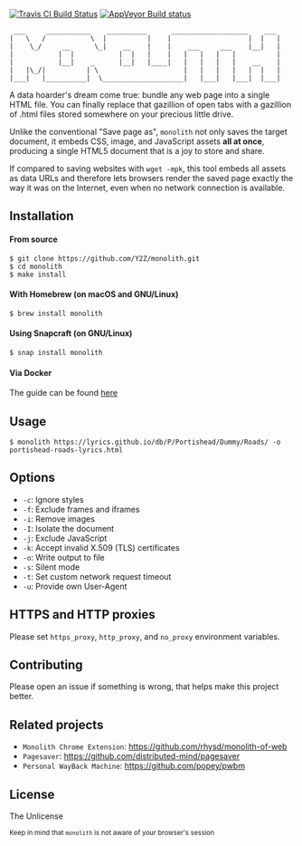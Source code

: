 [![Travis CI Build Status](https://travis-ci.org/Y2Z/monolith.svg?branch=master)](https://travis-ci.org/Y2Z/monolith)
[![AppVeyor Build status](https://ci.appveyor.com/api/projects/status/ae7soyjih8jg2bv7/branch/master?svg=true)](https://ci.appveyor.com/project/snshn/monolith/branch/master)

```
 ___     ___________    __________      ___________________    ___
|   \   /           \  |          |    |                   |  |   |
|    \_/     __      \_|    __    |    |    ___     ___    |__|   |
|           |  |           |  |   |    |   |   |   |   |          |
|           |__|    _      |__|   |____|   |   |   |   |    __    |
|   |\_/|          | \                     |   |   |   |   |  |   |
|___|   |__________|  \____________________|   |___|   |___|  |___|
```

A data hoarder's dream come true: bundle any web page into a single HTML file. You can finally replace that gazillion of open tabs with a gazillion of .html files stored somewhere on your precious little drive.

Unlike the conventional "Save page as", `monolith` not only saves the target document, it embeds CSS, image, and JavaScript assets **all at once**, producing a single HTML5 document that is a joy to store and share.

If compared to saving websites with `wget -mpk`, this tool embeds all assets as data URLs and therefore lets browsers render the saved page exactly the way it was on the Internet, even when no network connection is available.


## Installation

#### From source
    $ git clone https://github.com/Y2Z/monolith.git
    $ cd monolith
    $ make install

#### With Homebrew (on macOS and GNU/Linux)
    $ brew install monolith

#### Using Snapcraft (on GNU/Linux)
    $ snap install monolith

#### Via Docker
The guide can be found [here](https://github.com/Y2Z/monolith/wiki/Using-containers)


## Usage
    $ monolith https://lyrics.github.io/db/P/Portishead/Dummy/Roads/ -o portishead-roads-lyrics.html


## Options
 - `-c`: Ignore styles
 - `-f`: Exclude frames and iframes
 - `-i`: Remove images
 - `-I`: Isolate the document
 - `-j`: Exclude JavaScript
 - `-k`: Accept invalid X.509 (TLS) certificates
 - `-o`: Write output to file
 - `-s`: Silent mode
 - `-t`: Set custom network request timeout
 - `-u`: Provide own User-Agent


## HTTPS and HTTP proxies
Please set `https_proxy`, `http_proxy`, and `no_proxy` environment variables.


## Contributing
Please open an issue if something is wrong, that helps make this project better.


## Related projects
 - `Monolith Chrome Extension`: https://github.com/rhysd/monolith-of-web
 - `Pagesaver`: https://github.com/distributed-mind/pagesaver
 - `Personal WayBack Machine`: https://github.com/popey/pwbm


## License
The Unlicense


<!-- Microtext -->
<sub>Keep in mind that `monolith` is not aware of your browser's session</sub>
